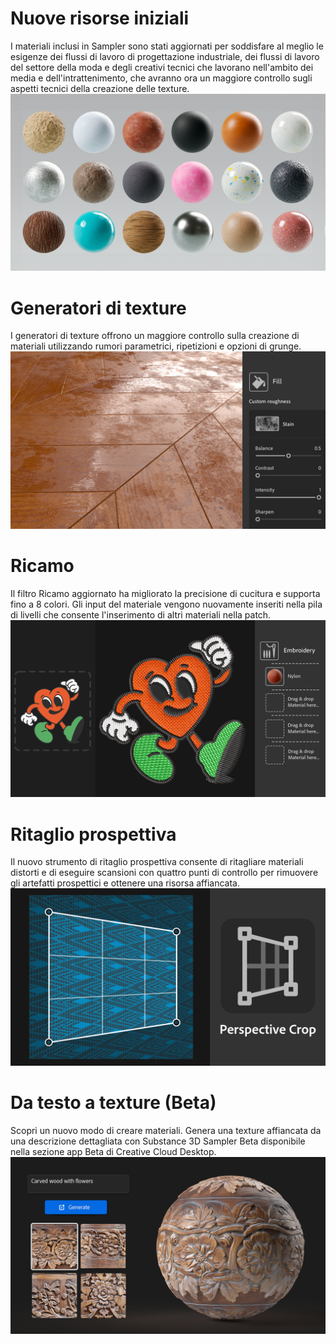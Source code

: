 # Nuove risorse iniziali
I materiali inclusi in Sampler sono stati aggiornati per soddisfare al meglio le esigenze dei flussi di lavoro di progettazione industriale, dei flussi di lavoro del settore della moda e degli creativi tecnici che lavorano nell'ambito dei media e dell'intrattenimento, che avranno ora un maggiore controllo sugli aspetti tecnici della creazione delle texture.
![visual](NewStarterContent.png)

# Generatori di texture
I generatori di texture offrono un maggiore controllo sulla creazione di materiali utilizzando rumori parametrici, ripetizioni e opzioni di grunge.
![visual](sa_whats-new-screen_v4-3-0_generators.png)

# Ricamo
Il filtro Ricamo aggiornato ha migliorato la precisione di cucitura e supporta fino a 8 colori. Gli input del materiale vengono nuovamente inseriti nella pila di livelli che consente l'inserimento di altri materiali nella patch.
![visual](Embroideryv3.png)

# Ritaglio prospettiva
Il nuovo strumento di ritaglio prospettiva consente di ritagliare materiali distorti e di eseguire scansioni con quattro punti di controllo per rimuovere gli artefatti prospettici e ottenere una risorsa affiancata.
![visual](PerspectiveCropTool.png)

# Da testo a texture (Beta)
Scopri un nuovo modo di creare materiali. Genera una texture affiancata da una descrizione dettagliata con Substance 3D Sampler Beta disponibile nella sezione app Beta di Creative Cloud Desktop.
![visual](sa_whats_new_screen_v4_2_1_generative_textures.png)